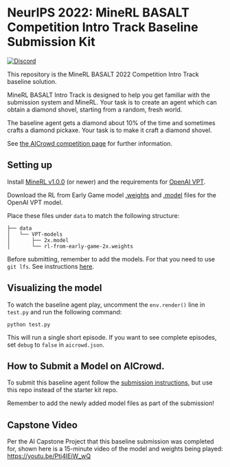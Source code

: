 # NeurIPS 2022: MineRL BASALT Competition Intro Track Baseline Submission Kit

[![Discord](https://img.shields.io/discord/565639094860775436.svg)](https://discord.gg/BT9uegr)

This repository is the MineRL BASALT 2022 Competition Intro Track baseline solution.

MineRL BASALT Intro Track is designed to help you get familiar with the submission system and MineRL. Your task is to create an agent which can obtain a diamond shovel, starting from a random, fresh world.

The baseline agent gets a diamond about 10% of the time and sometimes crafts a diamond pickaxe. Your task is to make it craft a diamond shovel.

See [the AICrowd competition page](https://www.aicrowd.com/challenges/neurips-2022-minerl-basalt-competition) for further information.

## Setting up

Install [MineRL v1.0.0](https://github.com/minerllabs/minerl) (or newer) and the requirements for [OpenAI VPT](https://github.com/openai/Video-Pre-Training).

Download the RL from Early Game model [.weights](https://openaipublic.blob.core.windows.net/minecraft-rl/models/rl-from-early-game-2x.weights) and [.model](https://openaipublic.blob.core.windows.net/minecraft-rl/models/2x.model) files for the OpenAI VPT model.

Place these files under `data` to match the following structure:

```
├── data
│   └── VPT-models
│       ├── 2x.model
│       └── rl-from-early-game-2x.weights
```

Before submitting, remember to add the models. For that you need to use `git lfs`. See instructions [here](https://discourse.aicrowd.com/t/how-to-upload-large-files-size-to-your-submission/2304).


## Visualizing the model

To watch the baseline agent play, uncomment the `env.render()` line in `test.py` and run the following command:
```
python test.py
```
This will run a single short episode. If you want to see complete episodes, set `debug` to `false` in `aicrowd.json`.

## How to Submit a Model on AICrowd.

To submit this baseline agent follow the [submission instructions](https://github.com/minerllabs/basalt_intro_track_2022_competition_submission_template), but use this repo instead of the starter kit repo.

Remember to add the newly added model files as part of the submission!

## Capstone Video

Per the AI Capstone Project that this baseline submission was completed for, shown here is a 15-minute video of the model and weights being played: https://youtu.be/Ptj4IEiW_wQ
